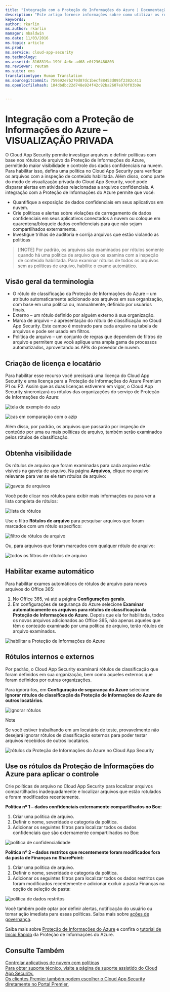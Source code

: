 ```yaml
---
title: "Integração com a Proteção de Informações do Azure | Documentação da Microsoft"
description: "Este artigo fornece informações sobre como utilizar os rótulos da Proteção de Informações do Azure no Cloud App Security para controle adicional sobre o uso de aplicativos de nuvem da sua organização."
keywords: 
author: rkarlin
ms.author: rkarlin
manager: mbaldwin
ms.date: 11/03/2016
ms.topic: article
ms.prod: 
ms.service: cloud-app-security
ms.technology: 
ms.assetid: 8168319a-199f-4e6c-ad68-e0f236480803
ms.reviewer: reutam
ms.suite: ems
translationtype: Human Translation
ms.sourcegitcommit: 759692e7b270d87dc1becf88453d095f2382c411
ms.openlocfilehash: 104dbdbc22d748e924f42c92ba2607e970f03b9e


---
```


# <a name="azure-information-protection-integration---private-preview"></a>Integração com a Proteção de Informações do Azure – **VISUALIZAÇÃO PRIVADA**

O Cloud App Security permite investigar arquivos e definir políticas com base nos rótulos de arquivo da Proteção de Informações do Azure, permitindo maior visibilidade e controle dos dados confidenciais na nuvem. Para habilitar isso, defina uma política no Cloud App Security para verificar os arquivos com a inspeção de conteúdo habilitada. Além disso, como parte do modo de visualização privada do Cloud App Security, você pode disparar alertas em atividades relacionadas a arquivos confidenciais. A integração com a Proteção de Informações do Azure permite que você:
-   Quantifique a exposição de dados confidenciais em seus aplicativos em nuvem.
-   Crie políticas e alertas sobre violações de carregamento de dados confidenciais em seus aplicativos conectados à nuvem ou coloque em quarentena/bloqueie dados confidenciais para que não sejam compartilhados externamente.
-   Investigue trilhas de auditoria e corrija arquivos que estão violando as políticas 

> [!NOTE] Por padrão, os arquivos são examinados por rótulos somente quando há uma política de arquivo que os examina com a inspeção de conteúdo habilitada. Para examinar rótulos de todos os arquivos sem as políticas de arquivo, habilite o exame automático.

## <a name="terminology-overview"></a>Visão geral da terminologia
-   O rótulo de classificação da Proteção de Informações do Azure – um atributo automaticamente adicionado aos arquivos em sua organização, com base em uma política ou, manualmente, definido por usuários finais.
-   Externo – um rótulo definido por alguém externo à sua organização.
-   Marca de arquivo – a apresentação do rótulo de classificação no Cloud App Security. Este campo é mostrado para cada arquivo na tabela de arquivos e pode ser usado em filtros.
-   Política de arquivo – um conjunto de regras que dependem de filtros de arquivo e permitem que você aplique uma ampla gama de processos automatizados, aproveitando as APIs do provedor de nuvem.

## <a name="license-and-tenant-creation"></a>Criação de licença e locatário
Para habilitar esse recurso você precisará uma licença do Cloud App Security e uma licença para a Proteção de Informações do Azure Premium P1 ou P2. Assim que as duas licenças estiverem em vigor, o Cloud App Security sincronizará os rótulos das organizações do serviço de Proteção de Informações do Azure:

![tela de exemplo do azip](./media/azip-screen.png)

![cas em comparação com o azip](./media/cas-compared-azip.png)
     
Além disso, por padrão, os arquivos que passarão por inspeção de conteúdo por uma ou mais políticas de arquivo, também serão examinados pelos rótulos de classificação.

## <a name="gain-visibility"></a>Obtenha visibilidade

Os rótulos de arquivo que foram examinadas para cada arquivo estão visíveis na gaveta de arquivo.
Na página **Arquivos**, clique no arquivo relevante para ver se ele tem rótulos de arquivo:

![gaveta de arquivos](./media/azip-file-drawer.png)

Você pode clicar nos rótulos para exibir mais informações ou para ver a lista completa de rótulos:
 
![lista de rótulos](./media/azip-tags-list.png)

Use o filtro **Rótulos de arquivo** para pesquisar arquivos que foram marcados com um rótulo específico:
 
![filtro de rótulos de arquivo](./media/azip-file-tags-filter.png)

Ou, para arquivos que foram marcados com qualquer rótulo de arquivo:

![todos os filtros de rótulos de arquivo](./media/azip-file-tags-all-filter.png)

## <a name="enable-automatic-scan"></a>Habilitar exame automático
Para habilitar exames automáticos de rótulos de arquivo para novos arquivos do Office 365:

1. No Office 365, vá até a página **Configurações gerais**.
2. Em configurações de segurança do Azure selecione **Examinar automaticamente os arquivos para rótulos de classificação da Proteção de Informações do Azure**. Depois que ela for habilitada, todos os novos arquivos adicionados ao Office 365, não apenas aqueles que têm o conteúdo examinado por uma política de arquivo, terão rótulos de arquivo examinados.

![habilitar a Proteção de Informações do Azure](./media/enable-azip.png)
 

## <a name="internal-and-external-tags"></a>Rótulos internos e externos
Por padrão, o Cloud App Security examinará rótulos de classificação que foram definidos em sua organização, bem como aqueles externos que foram definidos por outras organizações. 

Para ignorá-los, em **Configuração de segurança do Azure** selecione **Ignorar rótulos de classificação da Proteção de Informações do Azure de outros locatários**.
 
![ignorar rótulos](./media/azip-ignore.png)

> [!Note]
> Se você estiver trabalhando em um locatário de teste, provavelmente não desejará ignorar rótulos de classificação externos para poder testar arquivos recebidos de outros locatários.

![rótulos da Proteção de Informações do Azure no Cloud App Security](./media/azip-tags-in-cas.png)

## <a name="use-azure-information-protection-tags-to-apply-control"></a>Use os rótulos da Proteção de Informações do Azure para aplicar o controle
Crie políticas de arquivo no Cloud App Security para localizar arquivos compartilhados inadequadamente e localizar arquivos que estão rotulados e foram modificados recentemente. 

**Política nº 1 – dados confidenciais externamente compartilhados no Box:**

1.  Criar uma política de arquivo.
2.  Definir o nome, severidade e categoria da política.
3.  Adicionar os seguintes filtros para localizar todos os dados confidenciais que são externamente compartilhados no Box:

![política de confidencialidade](./media/azip-confidentiality-policy.png) 

**Política nº 2 – dados restritos que recentemente foram modificados fora da pasta de Finanças no SharePoint:**

1.  Criar uma política de arquivo.
2.  Definir o nome, severidade e categoria da política.
3.  Adicionar os seguintes filtros para localizar todos os dados restritos que foram modificados recentemente e adicionar excluir a pasta Finanças na opção de seleção de pasta: 
 
![política de dados restritos](./media/azip-restricted-data-policy.png) 

Você também pode optar por definir alertas, notificação do usuário ou tomar ação imediata para essas políticas.
Saiba mais sobre [ações de governança](governance-actions.md).

Saiba mais sobre [Proteção de Informações do Azure](https://docs.microsoft.com/en-us/information-protection/understand-explore/what-is-information-protection) e confira o [tutorial de Início Rápido](https://docs.microsoft.com/en-us/information-protection/get-started/infoprotect-quick-start-tutorial) da Proteção de Informações do Azure.

  

## <a name="see-also"></a>Consulte Também  
[Controlar aplicativos de nuvem com políticas](control-cloud-apps-with-policies.md)   
[Para obter suporte técnico, visite a página de suporte assistido do Cloud App Security.](http://support.microsoft.com/oas/default.aspx?prid=16031)   
[Os clientes Premier também podem escolher o Cloud App Security diretamente no Portal Premier.](https://premier.microsoft.com/)  
  
  



<!--HONumber=Nov16_HO3-->


